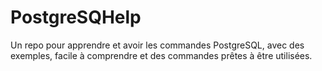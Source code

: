 # PostgreSQHelp
Un repo pour apprendre et avoir les commandes PostgreSQL, avec des exemples, facile à comprendre et des commandes prêtes à être utilisées.
